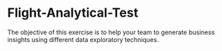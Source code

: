 # Flight-Analytical-Test
The objective of this exercise is to help your team to generate business insights using different data exploratory techniques.
